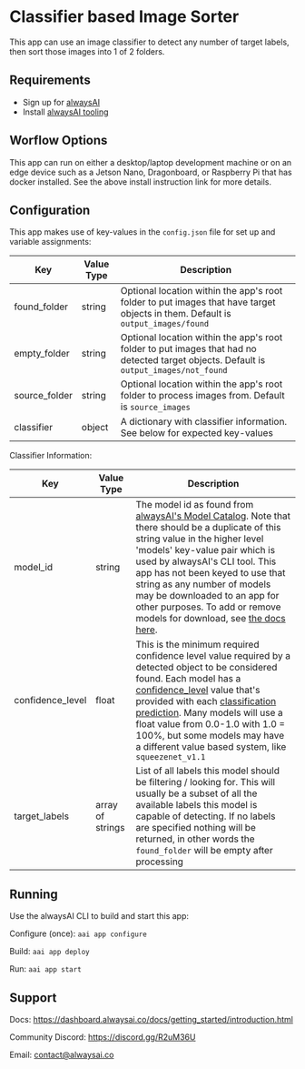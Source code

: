 # Classifier based Image Sorter
This app can use an image classifier to detect any number of target labels, then sort those images into 1 of 2 folders.

## Requirements
- Sign up for [alwaysAI](https://dashboard.alwaysai.co/auth?register=true)
- Install [alwaysAI tooling](https://dashboard.alwaysai.co/docs/getting_started/development_computer_setup.html)

## Worflow Options
This app can run on either a desktop/laptop development machine or on an edge device such as a Jetson Nano, Dragonboard, or Raspberry Pi that has docker installed. See the above install instruction link for more details.

## Configuration
This app makes use of key-values in the `config.json` file for set up and variable assignments:

Key | Value Type | Description
-----| ---------- | ----------
found_folder | string | Optional location within the app's root folder to put images that have target objects in them. Default is `output_images/found`
empty_folder | string | Optional location within the app's root folder to put images that had no detected target objects. Default is `output_images/not_found`
source_folder | string | Optional location within the app's root folder to process images from. Default is `source_images`
classifier | object | A dictionary with classifier information. See below for expected key-values

Classifier Information:

Key | Value Type | Description
-----| ---------- | ----------
model_id | string | The model id as found from [alwaysAI's Model Catalog](https://dashboard.alwaysai.co/model-catalog/models?category=Classification). Note that there should be a duplicate of this string value in the higher level 'models' key-value pair which is used by alwaysAI's CLI tool. This app has not been keyed to use that string as any number of models may be downloaded to an app for other purposes. To add or remove models for download, see [the docs here](https://dashboard.alwaysai.co/docs/application_development/changing_the_model.html).
confidence_level | float | This is the minimum required confidence level value required by a detected object to be considered found. Each model has a [confidence_level](https://dashboard.alwaysai.co/docs/reference/edgeiq.html#edgeiq.image_classification.ClassificationPrediction) value that's provided with each [classification prediction](https://dashboard.alwaysai.co/docs/reference/edgeiq.html#edgeiq.image_classification.ClassificationResults). Many models will use a float value from 0.0-1.0 with 1.0 = 100%, but some models may have a different value based system, like `squeezenet_v1.1`
target_labels | array of strings | List of all labels this model should be filtering / looking for. This will usually be a subset of all the available labels this model is capable of detecting. If no labels are specified nothing will be returned, in other words the `found_folder` will be empty after processing

## Running
Use the alwaysAI CLI to build and start this app:

Configure (once): `aai app configure`

Build: `aai app deploy`

Run: `aai app start`

## Support
Docs: https://dashboard.alwaysai.co/docs/getting_started/introduction.html

Community Discord: https://discord.gg/R2uM36U

Email: contact@alwaysai.co
